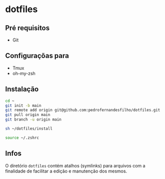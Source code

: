 # dotfiles

## Pré requisitos

- Git

## Configuraçõas para
- Tmux
- oh-my-zsh

## Instalação

```bash
cd ~
git init -b main
git remote add origin git@github.com:pedrofernandesfilho/dotfiles.git
git pull origin main
git branch -u origin main
```

```bash
sh ~/dotfiles/install
```

```bash
source ~/.zshrc
```

## Infos

O diretório `dotfiles` contém atalhos (symlinks) para arquivos com a finalidade de facilitar a edição e manutenção dos mesmos.